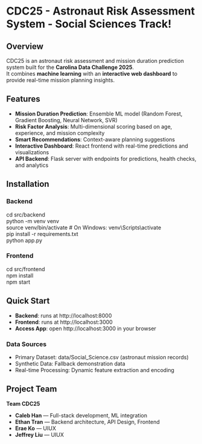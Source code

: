 # CDC25 - Astronaut Risk Assessment System - Social Sciences Track!

## Overview
CDC25 is an astronaut risk assessment and mission duration prediction system built for the **Carolina Data Challenge 2025**.  
It combines **machine learning** with an **interactive web dashboard** to provide real-time mission planning insights.

## Features
- **Mission Duration Prediction**: Ensemble ML model (Random Forest, Gradient Boosting, Neural Network, SVR)  
- **Risk Factor Analysis**: Multi-dimensional scoring based on age, experience, and mission complexity  
- **Smart Recommendations**: Context-aware planning suggestions  
- **Interactive Dashboard**: React frontend with real-time predictions and visualizations  
- **API Backend**: Flask server with endpoints for predictions, health checks, and analytics  

## Installation

### Backend
cd src/backend  
python -m venv venv  
source venv/bin/activate   # On Windows: venv\Scripts\activate  
pip install -r requirements.txt  
python app.py  

### Frontend
cd src/frontend  
npm install  
npm start  

## Quick Start
- **Backend**: runs at http://localhost:8000  
- **Frontend**: runs at http://localhost:3000  
- **Access App**: open http://localhost:3000 in your browser  


### Data Sources
- Primary Dataset: data/Social_Science.csv (astronaut mission records)  
- Synthetic Data: Fallback demonstration data  
- Real-time Processing: Dynamic feature extraction and encoding  

## Project Team
**Team CDC25**  
- **Caleb Han** — Full-stack development, ML integration  
- **Ethan Tran** — Backend architecture, API Design, Frontend
- **Erae Ko** — UIUX
- **Jeffrey Liu** — UIUX

